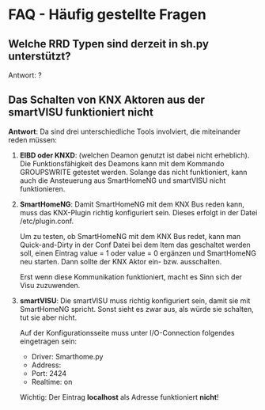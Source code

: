 # FAQ - Häufig gestellte Fragen

## Welche RRD Typen sind derzeit in sh.py unterstützt?   
Antwort: ?

## Das Schalten von KNX Aktoren aus der smartVISU funktioniert nicht
**Antwort**: Da sind drei unterschiedliche Tools involviert, die miteinander reden müssen:

1. **EIBD oder KNXD**: (welchen Deamon genutzt ist dabei nicht erheblich). Die Funktionsfähigkeit des Deamons kann mit dem Kommando GROUPSWRITE getestet werden. Solange das nicht funktioniert, kann auch die Ansteuerung aus SmartHomeNG und smartVISU nicht funktionieren.

2. **SmartHomeNG**: Damit SmartHomeNG mit dem KNX Bus reden kann, muss das KNX-Plugin richtig konfiguriert sein. Dieses erfolgt in der Datei /etc/plugin.conf.

    Um zu testen, ob SmartHomeNG mit dem KNX Bus redet, kann man Quick-and-Dirty in der Conf Datei bei dem Item das geschaltet werden soll, einen Eintrag value = 1 oder value = 0 ergänzen und SmartHomeNG neu starten. Dann sollte der KNX Aktor ein- bzw. ausschalten.

    Erst wenn diese Kommunikation funktioniert, macht es Sinn sich der Visu zuzuwenden.

3. **smartVISU**: Die smartVISU muss richtig konfiguriert sein, damit sie mit SmartHomeNG spricht. Sonst sieht es zwar aus, als würde sie schalten, tut sie aber nicht.

    Auf der Konfigurationsseite muss unter I/O-Connection folgendes eingetragen sein:
    - Driver: Smarthome.py
    - Address: <IP Adresse oder DNS Name der SmartHomeNG Installation>
    - Port: 2424
    - Realtime: on

    Wichtig: Der Eintrag **localhost** als Adresse funktioniert **nicht**!



